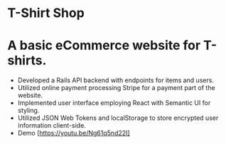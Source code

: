 # T-Shirt Shop
# A basic eCommerce website for T-shirts. 
+ Developed a Rails API backend with endpoints for items and users. 
+ Utilized online payment processing Stripe for a payment part of the website. 
+ Implemented user interface employing React with Semantic UI for styling.
+ Utilized JSON Web Tokens and localStorage to store encrypted user information client-side.
+ Demo [https://youtu.be/Ng61q5nd22I]
